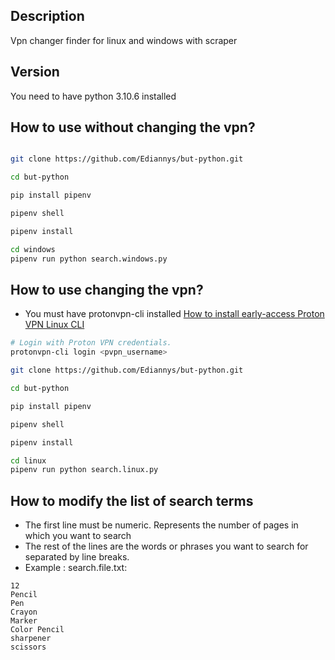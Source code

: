 ## Description
Vpn changer finder for linux and windows with scraper

## Version
You need to have python 3.10.6 installed

## How to use without changing the vpn?

```bash

git clone https://github.com/Ediannys/but-python.git

cd but-python

pip install pipenv

pipenv shell

pipenv install

cd windows
pipenv run python search.windows.py

```

## How to use changing the vpn?

- You must have protonvpn-cli installed [How to install early-access Proton VPN Linux CLI](https://protonvpn.com/support/linux-vpn-tool-early-access/)

```bash
# Login with Proton VPN credentials.
protonvpn-cli login <pvpn_username>

git clone https://github.com/Ediannys/but-python.git

cd but-python

pip install pipenv

pipenv shell

pipenv install

cd linux
pipenv run python search.linux.py

```

## How to modify the list of search terms

- The first line must be numeric. Represents the number of pages in which you want to search
- The rest of the lines are the words or phrases you want to search for separated by line breaks.
- Example : search.file.txt:

```
12
Pencil
Pen
Crayon
Marker
Color Pencil
sharpener
scissors
```




